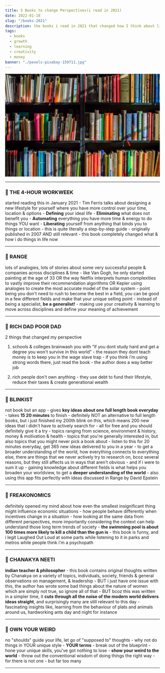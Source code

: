 ```yaml
---
title: 5 Books to change Perspectives(i read in 2021)
date: 2022-01-18
slug: "/books-2021"
description: the books i read in 2021 that changed how I think about lifestyle design, creativity, money & learning 
tags:
  - books
  - growth
  - learning
  - creativity
  - money
banner: "./pexels-pixabay-159711.jpg"
---
```


![someday](./pexels-pixabay-159711.jpg)

---

### 📖 THE 4-HOUR WORKWEEK 
started reading this in January 2021 - Tim Ferris talks about designing a new lifestyle for yourself where you have more control over your time, location & options - **Defining** your ideal life - **Eliminating** what does not benefit you - **Automating** everything you have more time & energy to do things YOU want - **Liberating** yourself from anything that binds you to things or location - this is quite literally a step-by-step guide - originally published in 2007 AND still relevant - this book completely changed what & how i do things in life now

---
 
### 📖 RANGE
lots of analogies, lots of stories about some very successful people & companies across disciplines & time - like Van Gogh, he only started painting at the age of 33 OR the way Netflix interprets human complexities to vastly improve their recommendation algorithms OR Kepler using analogies to create the most accurate model of the solar system - point being you don't need to rush to become the best in a field, you can be good in a few different fields and make that your unique selling point - instead of being a specialist, **be a generalist!** - making use your creativity & learning to move across disciplines and define your meaning of achievement 

---

### 📖 RICH DAD POOR DAD
2 things that changed my perspective 

1. schools & colleges brainwash you with “if you dont study hard and get a degree you won't survive in this world” - the reason they dont teach money is to keep you in the wage slave trap - if you think i’m using strong words there, just read the book - the author does a way better job

2. rich people don't own anything - they use debt to fund their lifestyle, reduce their taxes & create generational wealth

---

### 📖 BLINKIST 
not book but an app - gives **key ideas about one full length book everyday** - takes **15 20 minutes** to finish - definitely NOT an alternative to full length books, but i just finished my 200th blink on this, which means 200 new ideas that i didn't have to actively search for - all for free and you should definitely give it a try - topics ranging from science, environment & history, money & motivation & health - topics that you're generally interested in, but also topics that you might never pick a book about - listen to this for 20 minutes everyday, get 365 new ideas delivered to you in a year - to get a broader understanding of the world, how everything connects to everything else, there are things that we never actively try to research on, bcoz several reasons, but they still affects us in ways that aren't obvious - and if i were to sum it up - gaining knowledge about different fields is what helps you broaden your worldview, to get a **deeper understanding of the world** - also using this app fits perfectly with ideas discussed in Range by David Epstein 

---

### 📖 FREAKONOMICS
definitely opened my mind about how even the smallest insignificant thing might influence economic situations - how people behave differently when incentives change in a situation - how looking at the same data from different perspectives, more importantly considering the context can help understand those long term trends of society - **the swimming pool is about 100 times more likely to kill a child than the gun is** - this book is funny, and i legit Laughed Out Loud at some parts while listening to it in parks and metros while people think i'm a psychopath


---

### 📖 CHANAKYA NEETI 
**indian teacher & philosopher** - this book contains original thoughts written by Chanakya on a variety of topics, individuals, society, friends & general observations on management, & leadership - BUT i just have one issue with this, the author has wrote some bad things about the nature of women which are simply not true, so ignore all of that - BUT bcoz this was written in a simpler time, it **cuts through all the noise of the modern world delivers ideas straight**, and surprisingly many are still relevant to this day - fascinating insights like, learning from the behaviour of plats and animals around us, hardworking ants day and night for instance

---

### 📖 OWN YOUR WEIRD
no "shoulds" guide your life, let go of "supposed to" thoughts - why not do things in YOUR unique style - **YOUR terms** - break out of the blueprint - hone your unique skills, you've got nothing to lose - **show your weird to the world** - throw out the conventional wisdom of doing things the right way - for there is not one - but far too many

---
